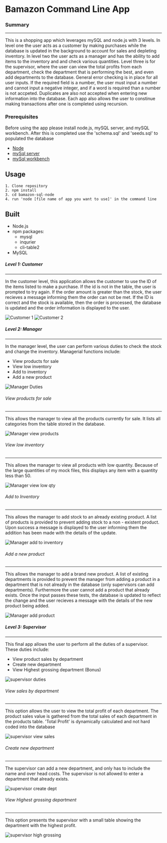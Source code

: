 # Bamazon Command Line App

### Summary
***

This is a shopping app which leverages mySQL and node.js with 3 levels. In level one the user acts as a customer by making purchases while the database is updated in the background to account for sales and depleting inventory. In level two the user acts as a manager and has the ability to add items to the inventory and and check various quantities. Level three is for the supervisor, where the user can view the total profits from each department, check the department that is performing the best, and even add departments to the database. General error checking is in place for all user inputs. If the required field is a number, the user must input a number and cannot input a negative integer, and if a word is required than a number is not accpeted. Duplicates are also not accepted when entering new information into the database. Each app also allows the user to constinue making transactions after one is completed using recursion. 


### Prerequisites

Before using the app please install node.js, mySQL server, and mySQL workbench. 
After this is completed use the 'schema.sql' and 'seeds.sql' to populated the database
* [Node](https://nodejs.org/en/download/)
* [mySql server](https://dev.mysql.com/doc/refman/8.0/en/) 
* [mySql workbench](https://dev.mysql.com/doc/workbench/en/) 

## Usage

```
1. Clone repository
2. npm install
3. cd bamazon-sql-node
4. run 'node [file name of app you want to use]' in the command line
```

## Built

* Node.js 
* npm packages:
	- mysql
	- inqurier
	- cli-table2 
* MySQL 

##### Level 1: Customer
***

In the customer level, this application allows the customer to use the ID of the items listed to make a purchase. If the id is not in the table, the user is prompted to try again. If the order amount is greater than the stock, the user recieves a message informing them the order can not be met. If the ID is correct and the stock is available, then the order is processed, the database is updated and the order information is displayed to the user. 

![Customer 1](images/customer1.PNG)
![Customer 2](images/customer2.PNG)
  


##### Level 2: Manager
***

In the manager level, the user can perform various duties to check the stock and change the inventory. Managerial functions include:
* View products for sale
* View low inventory
* Add to inventory
* Add a new product

![Manager Duties](images/manager1.PNG)

###### View products for sale
***

This allows the manager to view all the products currently for sale. It lists all categories from the table stored in the database. 

![Manager view products](images/manager2.PNG)

###### View low inventory
***

This allows the manager to view all products with low quantity. Because of the large quantities of my mock files, this displays any item with a quantity less than 50. 

![Manager view low qty](images/manager3.PNG)

###### Add to Inventory
***

This allows the manager to add stock to an already existing product. A list of products is provided to prevent adding stock to a non - existent product. Upon success a message is displayed to the user informing them the addition has been made with the details of the update. 

![Manager add to inventory](images/manager4.PNG)

###### Add a new product
***

This allows the manager to add a brand new product. A list of existing departments is provided to prevent the manager from adding a product in a department that is not already in the database (only supervisors can add departments). Furthermore the user cannot add a product that already exists. Once the input passes these tests, the database is updated to reflect the change and the user recieves a message with the details of the new product being added. 

![Manager add product](images/manager5.PNG)



##### Level 3: Supervisor
***

This final app allows the user to perform all the duties of a supervisor. These duties include: 
* View product sales by department
* Create new department
* View Highest grossing department (Bonus)

![supervisor duties](images/supervisor1.PNG)

###### View sales by department
***

This option allows the user to view the total profit of each department. The product sales value is gathered from the total sales of each department in the products table. 'Total Profit' is dynamically calculated and not hard coded into the database

![supervisor view sales](images/supervisor2.PNG)

###### Create new department 
***

The supervisor can add a new department, and only has to include the name and over head costs. The supervisor is not allowed to enter a department that already exists. 

![supervisor create dept](images/supervisor3.PNG)

###### View Highest grossing department
***

This option presents the supervisor with a small table showing the department with the highest profit.

![supervisor high grossing](images/supervisor4.PNG) 
